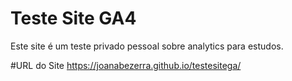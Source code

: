 # Teste Site GA4
Este site é um teste privado pessoal sobre analytics para estudos.

#URL do Site
https://joanabezerra.github.io/testesitega/
